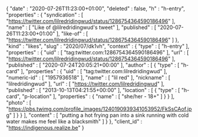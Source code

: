 {
  "date" : "2020-07-26T11:23:00+01:00",
  "deleted" : false,
  "h" : "h-entry",
  "properties" : {
    "syndication" : [ "https://twitter.com/lilredridingwud/status/1286754364590186496" ],
    "name" : [ "Like of @lilredridingwud's tweet" ],
    "published" : [ "2020-07-26T11:23:00+01:00" ],
    "like-of" : [ "https://twitter.com/lilredridingwud/status/1286754364590186496" ]
  },
  "kind" : "likes",
  "slug" : "2020/07/dk1vh",
  "context" : {
    "type" : [ "h-entry" ],
    "properties" : {
      "uid" : [ "tag:twitter.com:1286754364590186496" ],
      "url" : [ "https://twitter.com/lilredridingwud/status/1286754364590186496" ],
      "published" : [ "2020-07-24T20:05:21+00:00" ],
      "author" : [ {
        "type" : [ "h-card" ],
        "properties" : {
          "uid" : [ "tag:twitter.com:lilredridingwud" ],
          "numeric-id" : [ "1957936518" ],
          "name" : [ "lil red" ],
          "nickname" : [ "lilredridingwud" ],
          "url" : [ "https://twitter.com/lilredridingwud" ],
          "published" : [ "2013-10-13T04:21:55+00:00" ],
          "location" : [ {
            "type" : [ "h-card", "p-location" ],
            "properties" : {
              "name" : [ "she/her - 18+" ]
            }
          } ],
          "photo" : [ "https://pbs.twimg.com/profile_images/1240190939341053952/FkSsCAof.jpg" ]
        }
      } ],
      "content" : [ "putting a hot frying pan into a sink running with cold water makes me feel like a blacksmith" ]
    }
  },
  "client_id" : "https://indigenous.realize.be"
}
